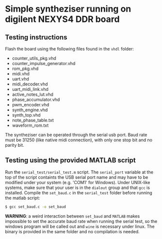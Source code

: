 # Simple syntheziser running on digilent NEXYS4 DDR board

## Testing instructions
Flash the board using the following files found in the `vhdl` folder:

* counter_utils_pkg.vhd
* counter_impulse_generator.vhd
* rom_pkg.vhd
* midi.vhd
* uart.vhd
* midi_decoder.vhd
* uart_midi_link.vhd
* active_notes_lut.vhd
* phase_accumulator.vhd
* pwm_encoder.vhd
* synth_engine.vhd
* synth_top.vhd
* note_phase_table.txt
* waveform_rom.txt

The syntheziser can be operated through the serial usb port.
Baud rate must be 31250 (like native midi connection), with only one stop bit and no parity bit.

## Testing using the provided MATLAB script
Run the `serial_test/serial_test.m` script. The `serial_port` variable at the top
of the script containts the USB serial port name and may have to be modified under your system (e.g. 'COM1' for Windows).
Under UNIX-like systems, make sure that your user is in the `dialout` group and that `gcc` is installed.
Compile the `set_baud.c` in the `serial_test` folder before running the matlab script:
```bash
$ gcc set_baud.c -o set_baud
```

**WARNING**: a weird interaction between `set_baud` and `MATLAB` makes impossible to set the accurate baud rate
when running the serial test, so the windows program will be called out and `wine` is necessary under linux.
The binary is provided in the same folder and no compilation is needed.
